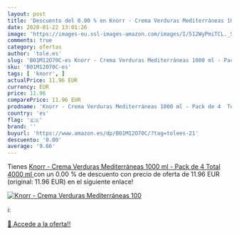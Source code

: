 ```yaml
---
layout: post
title: 'Descuento del 0.00 % en Knorr - Crema Verduras Mediterráneas 100'
date: 2020-01-22 13:01:26
image: 'https://images-eu.ssl-images-amazon.com/images/I/512WyPmiTCL._SL400_.jpg'
comments: true
category: ofertas
author: 'tole.es'
slug: 'B01M12O70C-es Knorr - Crema Verduras Mediterráneas 1000 ml - Pack de 4...'
sku: 'B01M12O70C-es'
tags: [ 'knorr', ]
actualPrice: 11.96 EUR
currency: EUR
price: 11.96
comparePrice: 11.96 EUR
prodname: 'Knorr - Crema Verduras Mediterráneas 1000 ml - Pack de 4  Total 4000 ml '
country: 'es'
flag: '🇪🇸'
brand: ''
buyurl: 'https://www.amazon.es/dp/B01M12O70C/?tag=tolees-21'
descuento: '0.00'
average: '9.66'
---
```


Tienes [Knorr - Crema Verduras Mediterráneas 1000 ml - Pack de 4  Total 4000 ml ](https://www.amazon.es/dp/B01M12O70C/?tag=tolees-21) con un 0.00 % de descuento con precio de oferta de 11.96 EUR (original: 11.96 EUR) en el siguiente enlace!

[![Knorr - Crema Verduras Mediterráneas 100](https://images-eu.ssl-images-amazon.com/images/I/512WyPmiTCL._SL400_.jpg)](https://www.amazon.es/dp/B01M12O70C/?tag=tolees-21)

ℹ️:


[🛒 Accede a la oferta!!](https://www.amazon.es/dp/B01M12O70C/?tag=tolees-21)
